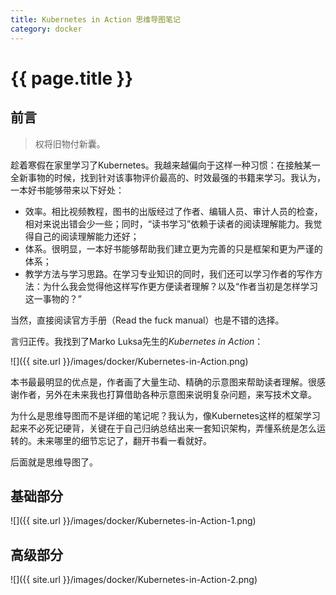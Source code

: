 ```yaml
---
title: Kubernetes in Action 思维导图笔记
category: docker
---
```


# {{ page.title }}

## 前言

> 权将旧物付新囊。

趁着寒假在家里学习了Kubernetes。我越来越偏向于这样一种习惯：在接触某一全新事物的时候，找到针对该事物评价最高的、时效最强的书籍来学习。我认为，一本好书能够带来以下好处：

- 效率。相比视频教程，图书的出版经过了作者、编辑人员、审计人员的检查，相对来说出错会少一些；同时，“读书学习”依赖于读者的阅读理解能力。我觉得自己的阅读理解能力还好；
- 体系。很明显，一本好书能够帮助我们建立更为完善的只是框架和更为严谨的体系；
- 教学方法与学习思路。在学习专业知识的同时，我们还可以学习作者的写作方法：为什么我会觉得他这样写作更方便读者理解？以及“作者当初是怎样学习这一事物的？”

当然，直接阅读官方手册（Read the fuck manual）也是不错的选择。

言归正传。我找到了Marko Luksa先生的*Kubernetes in Action*：

![]({{ site.url }}/images/docker/Kubernetes-in-Action.png)

本书最最明显的优点是，作者画了大量生动、精确的示意图来帮助读者理解。很感谢作者，另外在未来我也打算借助各种示意图来说明复杂问题，来写技术文章。

为什么是思维导图而不是详细的笔记呢？我认为，像Kubernetes这样的框架学习起来不必死记硬背，关键在于自己归纳总结出来一套知识架构，弄懂系统是怎么运转的。未来哪里的细节忘记了，翻开书看一看就好。

后面就是思维导图了。

## 基础部分

![]({{ site.url }}/images/docker/Kubernetes-in-Action-1.png)

## 高级部分

![]({{ site.url }}/images/docker/Kubernetes-in-Action-2.png)